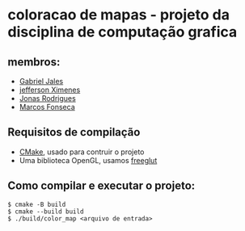 # coloracao de mapas - projeto da disciplina de computação grafica

membros:
--------
* [Gabriel Jales](https://github.com/gabrieljales)
* [jefferson Ximenes](https://github.com/jeffersonximeness)
* [Jonas Rodrigues](https://github.com/jonis69)
* [Marcos Fonseca](https://github.com/Marcos-Fonseca)

Requisitos de compilação
-------------------
* [CMake](https://cmake.org/), usado para contruir o projeto
* Uma biblioteca OpenGL, usamos [freeglut](http://freeglut.sourceforge.net/)

Como compilar e executar o projeto:
-----------------------------------
 ```console
 $ cmake -B build
 $ cmake --build build
 $ ./build/color_map <arquivo de entrada>
 ```

